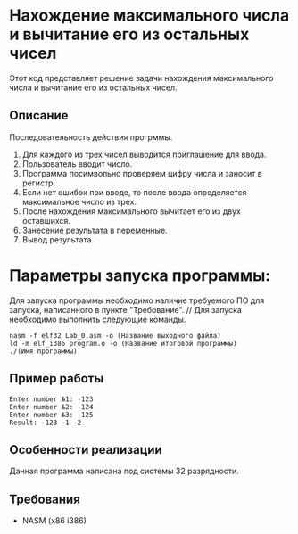 # Нахождение максимального числа и вычитание его из остальных чисел

Этот код представляет решение задачи нахождения максимального числа и вычитание его из остальных чисел.

## Описание
Последовательность действия прогрммы.
1) Для каждого из трех чисел выводится приглашение для ввода.
2) Пользователь вводит число.
3) Программа посимвольно проверяем цифру числа и заносит в регистр.
4) Если нет ошибок при вводе, то после ввода определяется максимальное число из трех.
5) После нахождения максимального вычитает его из двух оставшихся.
6) Занесение результата в переменные.
7) Вывод результата. 

# Параметры запуска программы:
Для запуска программы необходимо наличие требуемого ПО для запуска, написанного в пункте "Требование".
// Для запуска необходимо выполнить следующие команды.
```
nasm -f elf32 Lab_0.asm -o (Название выходного файла)
ld -m elf_i386 program.o -o (Название итоговой программы)
./(Имя программы)
```
## Пример работы
```
Enter number №1: -123
Enter number №2: -124
Enter number №3: -125
Result: -123 -1 -2
```
## Особенности реализации
Данная программа написана под системы 32 разрядности.
## Требования
- NASM (x86 i386)